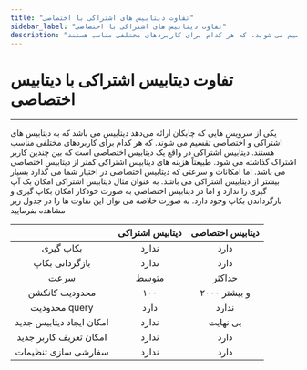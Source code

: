 ```yaml
---
title: "تفاوت دیتابیس های اشتراکی با اختصاصی"
sidebar_label: "تفاوت دیتابیس های اشتراکی با اختصاصی"
description: "یکی از سرویس هایی که چابکان ارائه می‌دهد دیتابیس می باشد که به دیتابیس های اشتراکی و اختصاصی تقسیم می شوند. که هر کدام برای کاربردهای مختلفی مناسب هستند."
---
```


# تفاوت دیتابیس اشتراکی با دیتابیس اختصاصی
---

یکی از سرویس هایی که چابکان ارائه می‌دهد دیتابیس می باشد که به دیتابیس های اشتراکی و اختصاصی تقسیم می شوند. که هر کدام برای کاربردهای مختلفی مناسب هستند. دیتابیس اشتراکی در واقع یک دیتابیس اختصاصی است که بین چندین کاربر اشتراک گذاشته می شود. طبیعتاً هزینه های دیتابیس اشتراکی کمتر از دیتابیس اختصاصی می باشد. اما امکانات و سرعتی که دیتابیس اختصاصی در اختیار شما می گذارد بسیار بیشتر از دیتابیس اشتراکی می باشد. به عنوان مثال دیتابیس اشتراکی امکان بک آپ گیری را ندارد و اما در دیتابیس اختصاصی به صورت خودکار امکان بکاپ گیری و بازگرداندن بکاپ وجود دارد. به صورت خلاصه می توان این تفاوت ها را در جدول زیر مشاهده بفرمایید


|                          	| دیتابیس اشتراکی 	| دیتابیس اختصاصی 	|
|:------------------------:	|:---------------:	|:---------------:	|
| بکاپ گیری                	|      ندارد      	|       دارد      	|
| بازگردانی بکاپ           	|      ندارد      	|       دارد      	|
| سرعت                     	|      متوسط      	|      حداکثر     	|
| محدودیت کانکشن           	|       ۱۰۰       	|   ۲۰۰۰ و بیشتر  	|
| محدودیت query           	|       دارد       	|   ندارد  	|
| امکان ایجاد دیتابیس جدید 	|      ندارد      	|     بی نهایت    	|
| امکان تعریف کاربر جدید   	|      ندارد      	|       دارد      	|
| سفارشی سازی تنظیمات      	|      ندارد      	|       دارد      	|
